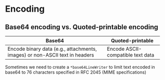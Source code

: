 # Encoding

## Base64 encoding vs. Quoted-printable encoding

| Base64                                                                      | Quoted-printable                  |
| --------------------------------------------------------------------------- | --------------------------------- |
| Encode binary data (e.g., attachments, images) or non-ASCII text in headers | Encode ASCII-compatible text data |

Sometimes we need to create a `*base64LineWriter` to limit text encoded in base64 to 76 characters specified in RFC 2045 (MIME specifications)
